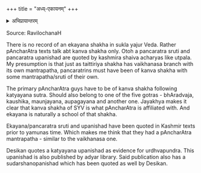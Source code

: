 +++
title = "अध्य्-एकायनम्"
+++

<details><summary>अभिप्रायान्तरम्</summary>

एकायनशाखा कठस्यैवोपशाखासीद् इत्यनिमेषः - द्वयोर् अपि काश्मीरमूलत्वात्।  
मानसतरङ्गिणीकृतो ऽभिप्रायः पृथग् रक्षितः। 
</details>


Source: RavilochanaH

There is no record of an ekayana shakha in sukla yajur Veda. Rather pAncharAtra texts talk abt kanva shakha only. Otoh a pancaratra sruti and pancaratra upanishad are quoted by kashmira shaiva acharyas like utpala. My presumption is that just as taittiriya shakha has vaikhanasa branch with its own mantrapatha, pancaratrins must have been of kanva shakha with some mantrapatha/sruti of their own. 

The primary pAncharAtra guys have to be of kanva shakha following katyayana sutra. Should also belong to one of the five gotras - bhAradvaja, kaushika, maunjayana, aupagayana and another one. Jayakhya makes it clear that kanva shakha of SYV is what pAncharAtra is affiliated with. And ekayana is naturally a school of that shakha. 

Ekayana/pancaratra sruti and upanishad have been quoted in Kashmir texts prior to yamunas time. Which makes me think that they had a pAncharAtra mantrapatha - similar to the vaikhanasa one.

Desikan quotes a katyayana upanishad as evidence for urdhvapundra. This upanishad is also published by adyar library. Said publication also has a sudarshanopanishad which has been quoted as well by Desikan.

